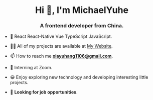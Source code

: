 <h1 align="center">Hi 👋, I'm MichaelYuhe</h1>
<h3 align="center">A frontend developer from China.</h3>

- 🌱 React React-Native Vue TypeScript JavaScript.

- 👨‍💻 All of my projects are available at [My Website](https://my-website-michaelyuhe.vercel.app).

- 📫 How to reach me **xiayuhang1106@gmail.com**.

- 💼 Interning at Zoom.

- 😀 Enjoy exploring new technology and developing interesting little projects.

- 👀 **Looking for job opportunities**.
